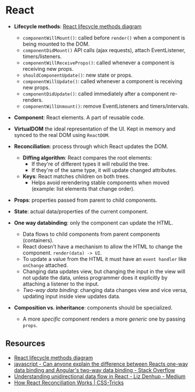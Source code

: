 # React

* **Lifecycle methods**: [React lifecycle methods diagram](http://projects.wojtekmaj.pl/react-lifecycle-methods-diagram/)
  * `componentWillMount()`: called before `render()` when a component is being mounted to the DOM.
  * `componentDidMount()` API calls (ajax requests), attach EventListener, timers/listeners.
  * `componentWillReceiveProps()`: called whenever a component is receiving new props.
  * `shouldComponentUpdate()`: new state or props.
  * `componentWillUpdate()`: called whenever a component is receiving new props.
  * `componentDidUpdate()`: called immediately after a component re-renders.
  * `componentWillUnmount()`: remove EventListeners and timers/intervals.

* **Component**: React elements. A part of reusable code.

* **VirtualDOM** the ideal representation of the UI. Kept in memory and synced to the real DOM using `ReactDOM`.
* **Reconciliation**: process through which React updates the DOM.
  * **Diffing algorithm**: React compares the root elements:
    * If they're of different types it will rebuild the tree.
    * If they're of the same type, it will update changed attributes.
  * **Keys**: React matches children on both trees.
    * Helps avoid rerendering stable components when moved (example: list elements that change order).

* **Props**: properties passed from parent to child components.
* **State**: actual data/properties of the current component.

* **One way databinding**: only the component can update the HTML.
  * Data flows to child components from parent components (containers).
  * React doesn't have a mechanism to allow the HTML to change the component. `render(data) -> UI`.
  * To update a value from the HTML it must have an `event handler` like `onChange` attached.
  * Changing data updates view, but changing the input in the view will not update the data, unless programmer does it explicitly by attaching a listener to the input.
  * *Two-way data binding*: changing data changes view and vice versa, updating input inside view updates data.

* **Composition vs. inheritance**: components should be specialized.
  * A more *specific* component renders a more *generic* one by passing `props`.

## Resources

* [React lifecycle methods diagram](http://projects.wojtekmaj.pl/react-lifecycle-methods-diagram/)
* [javascript - Can anyone explain the difference between Reacts one-way data binding and Angular's two-way data binding - Stack Overflow](https://stackoverflow.com/questions/34519889/can-anyone-explain-the-difference-between-reacts-one-way-data-binding-and-angula)
* [Understanding unidirectional data flow in React - Liz Denhup - Medium](https://medium.com/@lizdenhup/understanding-unidirectional-data-flow-in-react-3e3524c09d8e)
* [How React Reconciliation Works | CSS-Tricks](https://css-tricks.com/how-react-reconciliation-works/)
